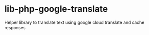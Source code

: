 # lib-php-google-translate
Helper library to translate text using google cloud translate and cache responses
